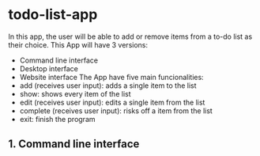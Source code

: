 # todo-list-app
In this app, the user will be able to add or remove items from a to-do list as their choice.
This App will have 3 versions:
- Command line interface
- Desktop interface
- Website interface
The App have five main funcionalities:
- add (receives user input): adds a single item to the list
- show: shows every item of the list
- edit (receives user input): edits a single item from the list
- complete (receives user input): risks off a item from the list
- exit: finish the program
## 1. Command line interface
